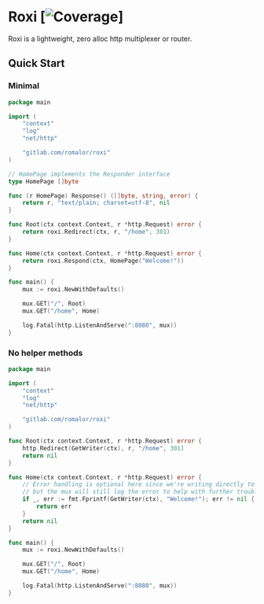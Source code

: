 # Roxi [![Coverage](https://gitlab.com/romalor/roxi/badges/main/coverage.svg?style=flat-square)]

Roxi is a lightweight, zero alloc http multiplexer or router.

## Quick Start

### Minimal

```go
package main

import (
	"context"
	"log"
	"net/http"

	"gitlab.com/romalor/roxi"
)

// HomePage implements the Responder interface
type HomePage []byte

func (r HomePage) Response() ([]byte, string, error) {
	return r, "text/plain; charset=utf-8", nil
}

func Root(ctx context.Context, r *http.Request) error {
	return roxi.Redirect(ctx, r, "/home", 301)
}

func Home(ctx context.Context, r *http.Request) error {
	return roxi.Respond(ctx, HomePage("Welcome!"))
}

func main() {
	mux := roxi.NewWithDefaults()

	mux.GET("/", Root)
	mux.GET("/home", Home)

	log.Fatal(http.ListenAndServe(":8080", mux))
}
```

### No helper methods

```go
package main

import (
	"context"
	"log"
	"net/http"

	"gitlab.com/romalor/roxi"
)

func Root(ctx context.Context, r *http.Request) error {
	http.Redirect(GetWriter(ctx), r, "/home", 301)
    return nil
}

func Home(ctx context.Context, r *http.Request) error {
    // Error handling is optional here since we're writing directly to the writer, 
    // but the mux will still log the error to help with further troubleshooting.
    if _, err := fmt.Fprintf(GetWriter(ctx), "Welcome!"); err != nil {
        return err
    }
    return nil
}

func main() {
	mux := roxi.NewWithDefaults()

	mux.GET("/", Root)
	mux.GET("/home", Home)

	log.Fatal(http.ListenAndServe(":8080", mux))
}
```
